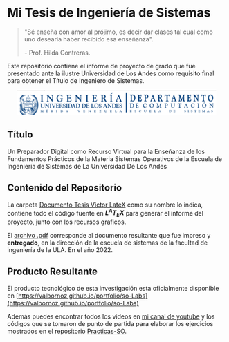 # Mi Tesis de Ingeniería de Sistemas

> "Sé enseña con amor al prójimo, es decir dar clases tal cual como uno desearía haber recibido esa enseñanza". 
> 
> \- Prof. Hilda Contreras.

Este repositorio contiene el informe de proyecto de grado que fue presentado ante la ilustre Universidad de Los Andes como requisito final para obtener el Título de Ingeniero de Sistemas.

<p align="center">
  <img src="./docs/logo_ing_sis.png" alt="Membrete ULA">
</p>



## Título
Un Preparador Digital como Recurso Virtual para la Enseñanza de los Fundamentos Prácticos de la Materia Sistemas Operativos de la Escuela de Ingeniería de Sistemas de La Universidad De Los Andes



## Contenido del Repositorio
La carpeta [Documento Tesis Victor LateX](https://github.com/valbornoz/mi-proyecto-de-grado/tree/main/Documento%20Tesis%20Victor%20LateX) como su nombre lo indica, contiene todo el código fuente en ***L<sup>A</sup>T<sub>E</sub>X*** para generar el informe del proyecto, junto con los recursos graficos.

El [archivo .pdf](https://github.com/valbornoz/mi-proyecto-de-grado/blob/main/Victor_Informe_Tesis_para_imprimir.pdf) corresponde al documento resultante que fue impreso y **entregado**, en la dirección de la escuela de sistemas de la facultad de ingeniería de la ULA. En el año 2022.


## Producto Resultante
El producto tecnológico de esta investigación esta oficialmente disponible en [https://valbornoz.github.io/portfolio/so-Labs](https://valbornoz.github.io/portfolio/so-Labs)


Además puedes encontrar todos los videos en [mi canal de youtube](https://www.youtube.com/watch?v=8kDB_GlNtBA&list=PLssyEsGaMLoE-9UNrwZyl0J5KdhMSm1NV) y los códigos que se tomaron de punto de partida para elaborar los ejercicios mostrados en el repositorio [Practicas-SO](https://github.com/valbornoz/Practicas-SO).
